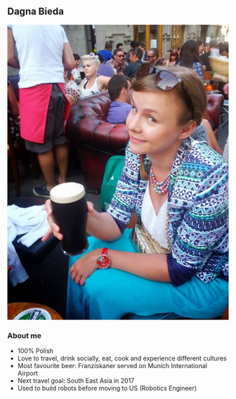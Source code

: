 Dagna Bieda
--------------

![dagnabieda](images/DagnaBieda.jpg)


### About me
- 100% Polish
- Love to travel, drink socially, eat, cook and experience different cultures
- Most favourite beer: Franziskaner served on Munich International Airport
- Next travel goal: South East Asia in 2017
- Used to build robots before moving to US (Robotics Engineer)
